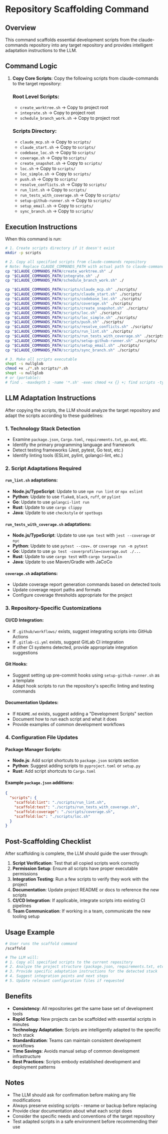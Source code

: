 # Repository Scaffolding Command

## Overview
This command scaffolds essential development scripts from the claude-commands repository into any target repository and provides intelligent adaptation instructions to the LLM.

## Command Logic

1. **Copy Core Scripts**: Copy the following scripts from claude-commands to the target repository:

   ### Root Level Scripts:
   - `create_worktree.sh` → Copy to project root
   - `integrate.sh` → Copy to project root
   - `schedule_branch_work.sh` → Copy to project root

   ### Scripts Directory:
   - `claude_mcp.sh` → Copy to `scripts/`
   - `claude_start.sh` → Copy to `scripts/`
   - `codebase_loc.sh` → Copy to `scripts/`
   - `coverage.sh` → Copy to `scripts/`
   - `create_snapshot.sh` → Copy to `scripts/`
   - `loc.sh` → Copy to `scripts/`
   - `loc_simple.sh` → Copy to `scripts/`
   - `push.sh` → Copy to `scripts/`
   - `resolve_conflicts.sh` → Copy to `scripts/`
   - `run_lint.sh` → Copy to `scripts/`
   - `run_tests_with_coverage.sh` → Copy to `scripts/`
   - `setup-github-runner.sh` → Copy to `scripts/`
   - `setup_email.sh` → Copy to `scripts/`
   - `sync_branch.sh` → Copy to `scripts/`

## Execution Instructions

When this command is run:

```bash
# 1. Create scripts directory if it doesn't exist
mkdir -p scripts

# 2. Copy all specified scripts from claude-commands repository
# Note: Replace CLAUDE_COMMANDS_PATH with actual path to claude-commands repo
cp "$CLAUDE_COMMANDS_PATH/create_worktree.sh" ./
cp "$CLAUDE_COMMANDS_PATH/integrate.sh" ./
cp "$CLAUDE_COMMANDS_PATH/schedule_branch_work.sh" ./

cp "$CLAUDE_COMMANDS_PATH/scripts/claude_mcp.sh" ./scripts/
cp "$CLAUDE_COMMANDS_PATH/scripts/claude_start.sh" ./scripts/
cp "$CLAUDE_COMMANDS_PATH/scripts/codebase_loc.sh" ./scripts/
cp "$CLAUDE_COMMANDS_PATH/scripts/coverage.sh" ./scripts/
cp "$CLAUDE_COMMANDS_PATH/scripts/create_snapshot.sh" ./scripts/
cp "$CLAUDE_COMMANDS_PATH/scripts/loc.sh" ./scripts/
cp "$CLAUDE_COMMANDS_PATH/scripts/loc_simple.sh" ./scripts/
cp "$CLAUDE_COMMANDS_PATH/scripts/push.sh" ./scripts/
cp "$CLAUDE_COMMANDS_PATH/scripts/resolve_conflicts.sh" ./scripts/
cp "$CLAUDE_COMMANDS_PATH/scripts/run_lint.sh" ./scripts/
cp "$CLAUDE_COMMANDS_PATH/scripts/run_tests_with_coverage.sh" ./scripts/
cp "$CLAUDE_COMMANDS_PATH/scripts/setup-github-runner.sh" ./scripts/
cp "$CLAUDE_COMMANDS_PATH/scripts/setup_email.sh" ./scripts/
cp "$CLAUDE_COMMANDS_PATH/scripts/sync_branch.sh" ./scripts/

# 3. Make all scripts executable
shopt -s nullglob
chmod +x ./*.sh scripts/*.sh
shopt -u nullglob
# or (portable):
# find . -maxdepth 1 -name '*.sh' -exec chmod +x {} +; find scripts -type f -name '*.sh' -exec chmod +x {} +
```

## LLM Adaptation Instructions

After copying the scripts, the LLM should analyze the target repository and adapt the scripts according to these guidelines:

### 1. **Technology Stack Detection**
- Examine `package.json`, `Cargo.toml`, `requirements.txt`, `go.mod`, etc.
- Identify the primary programming language and framework
- Detect testing frameworks (Jest, pytest, Go test, etc.)
- Identify linting tools (ESLint, pylint, golangci-lint, etc.)

### 2. **Script Adaptations Required**

#### `run_lint.sh` adaptations:
- **Node.js/TypeScript**: Update to use `npm run lint` or `npx eslint`
- **Python**: Update to use `flake8`, `black`, `ruff`, or `pylint`
- **Go**: Update to use `golangci-lint run`
- **Rust**: Update to use `cargo clippy`
- **Java**: Update to use `checkstyle` or `spotbugs`

#### `run_tests_with_coverage.sh` adaptations:
- **Node.js/TypeScript**: Update to use `npm test` with `jest --coverage` or `nyc`
- **Python**: Update to use `pytest --cov=.` or `coverage run -m pytest`
- **Go**: Update to use `go test -coverprofile=coverage.out ./...`
- **Rust**: Update to use `cargo test` with `cargo tarpaulin`
- **Java**: Update to use Maven/Gradle with JaCoCo

#### `coverage.sh` adaptations:
- Update coverage report generation commands based on detected tools
- Update coverage report paths and formats
- Configure coverage thresholds appropriate for the project

### 3. **Repository-Specific Customizations**

#### CI/CD Integration:
- If `.github/workflows/` exists, suggest integrating scripts into GitHub Actions
- If `.gitlab-ci.yml` exists, suggest GitLab CI integration
- If other CI systems detected, provide appropriate integration suggestions

#### Git Hooks:
- Suggest setting up pre-commit hooks using `setup-github-runner.sh` as a template
- Adapt hook scripts to run the repository's specific linting and testing commands

#### Documentation Updates:
- If `README.md` exists, suggest adding a "Development Scripts" section
- Document how to run each script and what it does
- Provide examples of common development workflows

### 4. **Configuration File Updates**

#### Package Manager Scripts:
- **Node.js**: Add script shortcuts to `package.json` scripts section
- **Python**: Suggest adding scripts to `pyproject.toml` or `setup.py`
- **Rust**: Add script shortcuts to `Cargo.toml`

#### Example `package.json` additions:
```json
{
  "scripts": {
    "scaffold:lint": "./scripts/run_lint.sh",
    "scaffold:test": "./scripts/run_tests_with_coverage.sh",
    "scaffold:coverage": "./scripts/coverage.sh",
    "scaffold:loc": "./scripts/loc.sh"
  }
}
```

## Post-Scaffolding Checklist

After scaffolding is complete, the LLM should guide the user through:

1. **Script Verification**: Test that all copied scripts work correctly
2. **Permission Setup**: Ensure all scripts have proper executable permissions
3. **Integration Testing**: Run a few scripts to verify they work with the project
4. **Documentation**: Update project README or docs to reference the new scripts
5. **CI/CD Integration**: If applicable, integrate scripts into existing CI pipelines
6. **Team Communication**: If working in a team, communicate the new tooling setup

## Usage Example

```bash
# User runs the scaffold command
/scaffold

# The LLM will:
# 1. Copy all specified scripts to the current repository
# 2. Analyze the project structure (package.json, requirements.txt, etc.)
# 3. Provide specific adaptation instructions for the detected stack
# 4. Suggest integration points and next steps
# 5. Update relevant configuration files if requested
```

## Benefits

- **Consistency**: All repositories get the same base set of development tools
- **Rapid Setup**: New projects can be scaffolded with essential scripts in minutes
- **Technology Adaptation**: Scripts are intelligently adapted to the specific tech stack
- **Standardization**: Teams can maintain consistent development workflows
- **Time Savings**: Avoids manual setup of common development infrastructure
- **Best Practices**: Scripts embody established development and deployment patterns

## Notes

- The LLM should ask for confirmation before making any file modifications
- Always preserve existing scripts - rename or backup before replacing
- Provide clear documentation about what each script does
- Consider the specific needs and conventions of the target repository
- Test adapted scripts in a safe environment before recommending their use
